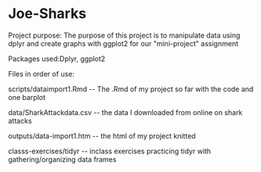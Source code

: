 # Joe-Sharks

Project purpose: The purpose of this project is to manipulate data using dplyr and create graphs with ggplot2 for our "mini-project" assignment

Packages used:Dplyr, ggplot2 

Files in order of use:

scripts/dataimport1.Rmd -- The .Rmd of my project so far with the code and one barplot

data/SharkAttackdata.csv -- the data I downloaded from online on shark attacks 

outputs/data-import1.htm -- the html of my project knitted

classs-exercises/tidyr -- inclass exercises practicing tidyr with gathering/organizing data frames
